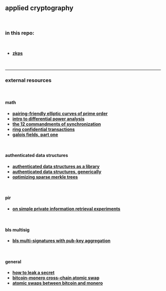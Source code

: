 ## applied cryptography

<br>

### in this repo:

<br>

* **[zkps](zkps)**

<br>

----

### external resources

<br>

#### math

* **[pairing-friendly elliptic curves of prime order](https://eprint.iacr.org/2005/133.pdf)**
* **[intro to differential power analysis](https://link.springer.com/content/pdf/10.1007/s13389-011-0006-y.pdf)**
* **[the 12 commandments of synchronization](https://citeseerx.ist.psu.edu/viewdoc/download?doi=10.1.1.227.3871&rep=rep1&type=pdf)**
* **[ring confidential transactions](https://eprint.iacr.org/2015/1098.pdf)**
* **[galois fields, part one](https://www.youtube.com/watch?v=yBVqk4YM2VY)**

<br>

#### authenticated data structures

* **[authenticated data structures as a library](https://bentnib.org/posts/2016-04-12-authenticated-data-structures-as-a-library.html)**
* **[authenticated data structures, generically](https://www.cs.umd.edu/~mwh/papers/gpads.pdf)**
* **[optimizing sparse merkle trees](https://ethresear.ch/t/optimizing-sparse-merkle-trees/3751)**
  
<br>

#### pir

* **[on simple private information retrieval experiments](https://mirror.xyz/go-outside.eth/4G5bsqUkjLxhQ0M9so3f25o4cABwN--tC40N3jkReug)**

<br>

#### bls multisig

* **[bls multi-signatures with pub-key aggregation](https://crypto.stanford.edu/~dabo/pubs/papers/BLSmultisig.html)**

<br>

#### general

* **[how to leak a secret](https://people.csail.mit.edu/rivest/pubs/RST01.pdf)**
* **[bitcoin-monero cross-chain atomic swap](https://eprint.iacr.org/2020/1126.pdf)**
* **[atomic swaps between bitcoin and monero](https://arxiv.org/pdf/2101.12332.pdf)**
